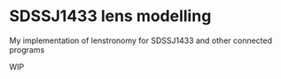 # SDSSJ1433 lens modelling
My implementation of lenstronomy for SDSSJ1433 and other connected programs


WIP
